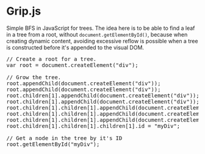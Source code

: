 Grip.js
======

Simple BFS in JavaScript for trees. The idea here is to be able to find a leaf in a tree from a root, without `document.getElementById()`, because when creating dynamic content, avoiding excessive reflow is possible when a tree is constructed before it's appended to the visual DOM.

<pre>
// Create a root for a tree.
var root = document.createElement("div");

// Grow the tree.
root.appendChild(document.createElement("div"));
root.appendChild(document.createElement("div"));
root.children[1].appendChild(document.createElement("div"));
root.children[1].appendChild(document.createElement("div"));
root.children[1].children[1].appendChild(document.createElement("div"));
root.children[1].children[1].appendChild(document.createElement("div"));
root.children[1].children[1].appendChild(document.createElement("div"));
root.children[1].children[1].children[1].id = "myDiv";

// Get a node in the tree by it's ID
root.getElementById("myDiv");
</pre>
